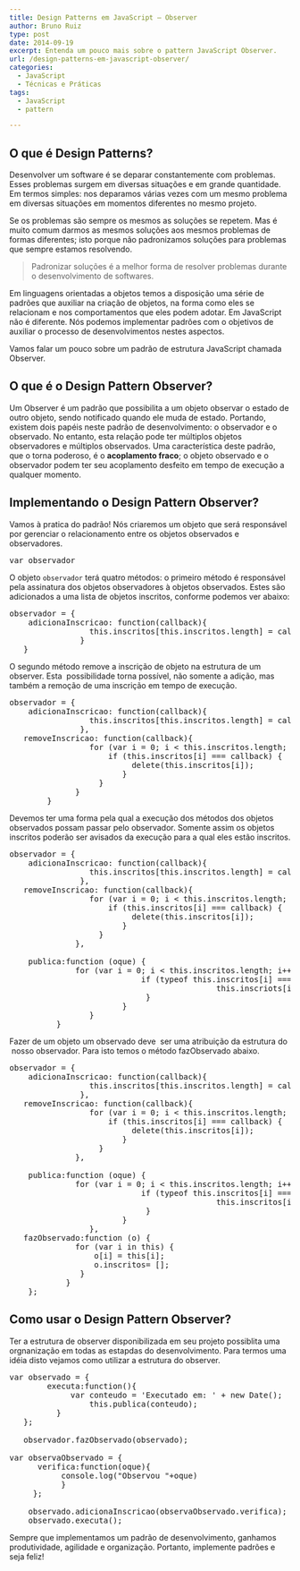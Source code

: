 ```yaml
---
title: Design Patterns em JavaScript – Observer
author: Bruno Ruiz
type: post
date: 2014-09-19
excerpt: Entenda um pouco mais sobre o pattern JavaScript Observer.
url: /design-patterns-em-javascript-observer/
categories:
  - JavaScript
  - Técnicas e Práticas
tags:
  - JavaScript
  - pattern

---
```

## O que é Design Patterns?

Desenvolver um software é se deparar constantemente com problemas. Esses problemas surgem em diversas situações e em grande quantidade. Em termos simples: nos deparamos várias vezes com um mesmo problema em diversas situações em momentos diferentes no mesmo projeto.

Se os problemas são sempre os mesmos as soluções se repetem. Mas é muito comum darmos as mesmos soluções aos mesmos problemas de formas diferentes; isto porque não padronizamos soluções para problemas que sempre estamos resolvendo.

> Padronizar soluções é a melhor forma de resolver problemas durante o desenvolvimento de softwares.

Em linguagens orientadas a objetos temos a disposição uma série de padrões que auxiliar na criação de objetos, na forma como eles se relacionam e nos comportamentos que eles podem adotar. Em JavaScript não é diferente. Nós podemos implementar padrões com o objetivos de auxiliar o processo de desenvolvimentos nestes aspectos.

Vamos falar um pouco sobre um padrão de estrutura JavaScript chamada Observer.

## O que é o Design Pattern Observer?

Um Observer é um padrão que possibilita a um objeto observar o estado de outro objeto, sendo notificado quando ele muda de estado. Portando, existem dois papéis neste padrão de desenvolvimento: o observador e o observado. No entanto, esta relação pode ter múltiplos objetos observadores e múltiplos observados. Uma característica deste padrão, que o torna poderoso, é o **acoplamento fraco**; o objeto observado e o observador podem ter seu acoplamento desfeito em tempo de execução a qualquer momento.

## Implementando o Design Pattern Observer?

Vamos à pratica do padrão! Nós criaremos um objeto que será responsável por gerenciar o relacionamento entre os objetos observados e observadores.

<pre class="lang-javascript">var observador</pre>

O objeto `observador` terá quatro métodos: o primeiro método é responsável pela assinatura dos objetos observadores à objetos observados. Estes são adicionados a uma lista de objetos inscritos, conforme podemos ver abaixo:

<pre class="lang-javascript">observador = {
    adicionaInscricao: function(callback){
                 this.inscritos[this.inscritos.length] = callback;
               }
   }
</pre>

O segundo método remove a inscrição de objeto na estrutura de um observer. Esta  possibilidade torna possível, não somente a adição, mas também a remoção de uma inscrição em tempo de execução.

<pre class="lang-javascript">observador = {
    adicionaInscricao: function(callback){
                 this.inscritos[this.inscritos.length] = callback;
               },
   removeInscricao: function(callback){
                 for (var i = 0; i &lt; this.inscritos.length; i++) {
                     if (this.inscritos[i] === callback) {
                          delete(this.inscritos[i]);
                        }
                   }
              }
        }
</pre>

Devemos ter uma forma pela qual a execução dos métodos dos objetos observados possam passar pelo observador. Somente assim os objetos inscritos poderão ser avisados da execução para a qual eles estão inscritos.

<pre class="lang-javascript">observador = {
    adicionaInscricao: function(callback){
                 this.inscritos[this.inscritos.length] = callback;
               },
   removeInscricao: function(callback){
                 for (var i = 0; i &lt; this.inscritos.length; i++) {
                     if (this.inscritos[i] === callback) {
                          delete(this.inscritos[i]);
                        }
                   }
              },

    publica:function (oque) {
              for (var i = 0; i &lt; this.inscritos.length; i++) {
                            if (typeof this.inscritos[i] === 'function') {
                                            this.inscriots[i](oque);
                             }
                        }
                 }
          }</pre>

Fazer de um objeto um observado deve  ser uma atribuição da estrutura do  nosso observador. Para isto temos o método fazObservado abaixo.

<pre class="lang-javascript">observador = {
    adicionaInscricao: function(callback){
                 this.inscritos[this.inscritos.length] = callback;
               },
   removeInscricao: function(callback){
                 for (var i = 0; i &lt; this.inscritos.length; i++) {
                     if (this.inscritos[i] === callback) {
                          delete(this.inscritos[i]);
                        }
                   }
              },

    publica:function (oque) {
              for (var i = 0; i &lt; this.inscritos.length; i++) {
                            if (typeof this.inscritos[i] === 'function') {
                                            this.inscritos[i](oque);
                             }
                        }
                 },
   fazObservado:function (o) { 
              for (var i in this) {
                  o[i] = this[i];
                  o.inscritos= [];
               }
            }
    };</pre>

## Como usar o Design Pattern Observer?

Ter a estrutura de observer disponibilizada em seu projeto possiblita uma orgnanização em todas as estapdas do desenvolvimento. Para termos uma idéia disto vejamos como utilizar a estrutura do observer.

<pre class="lang-javascript">var observado = {
	    executa:function(){
	         var conteudo = 'Executado em: ' + new Date();
                 this.publica(conteudo);
          }
   };

   observador.fazObservado(observado);

var observaObservado = {
      verifica:function(oque){
		   console.log("Observou "+oque)
           }
     };

    observado.adicionaInscricao(observaObservado.verifica);
    observado.executa();
</pre>

Sempre que implementamos um padrão de desenvolvimento, ganhamos produtividade, agilidade e organização. Portanto, implemente padrões e seja feliz!